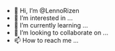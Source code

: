 - 👋 Hi, I’m @LennoRizen
- 👀 I’m interested in ...
- 🌱 I’m currently learning ...
- 💞️ I’m looking to collaborate on ...
- 📫 How to reach me ...

<!---
LennoRizen/LennoRizen is a ✨ special ✨ repository because its `README.md` (this file) appears on your GitHub profile.
You can click the Preview link to take a look at your changes.
--->
